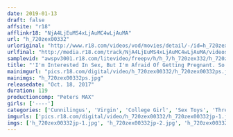 ```yaml
---
date: 2019-01-13
draft: false
affsite: "r18"
afflinkr18: "NjA4LjEuMS4xLjAuMC4wLjAuMA"
url: "h_720zex00332"
urloriginal: "http://www.r18.com/videos/vod/movies/detail/-/id=h_720zex00332"
urlfinal: "http://media.r18.com/track/NjA4LjEuMS4xLjAuMC4wLjAuMA/videos/vod/movies/detail/-/id=h_720zex00332"
samplevid: "awspv3001.r18.com/litevideo/freepv/h/h_7/h_720zex332/h_720zex332_dmb_w.mp4"
title: "'I'm Interested In Sex, But I'm Afraid Of Getting Pregnant. So I Think I'll Be Safe With This AV...' An Art School Virgin Who Loves Painting Is About To Be Deflowered Rina (Age 21)"
mainimgurl: "pics.r18.com/digital/video/h_720zex00332/h_720zex00332ps.jpg"
mainimgs: "h_720zex00332ps.jpg"
releasedate: "Oct. 18, 2017"
duration: 119
productioncomp: "Peters MAX"
girls: ['----']
categories: ['Cunnilingus', 'Virgin', 'College Girl', 'Sex Toys', 'Threesome / Foursome', 'Hi-Def']
imgurls: ['pics.r18.com/digital/video/h_720zex00332/h_720zex00332jp-1.jpg', 'pics.r18.com/digital/video/h_720zex00332/h_720zex00332jp-2.jpg', 'pics.r18.com/digital/video/h_720zex00332/h_720zex00332jp-3.jpg', 'pics.r18.com/digital/video/h_720zex00332/h_720zex00332jp-4.jpg', 'pics.r18.com/digital/video/h_720zex00332/h_720zex00332jp-5.jpg', 'pics.r18.com/digital/video/h_720zex00332/h_720zex00332jp-6.jpg', 'pics.r18.com/digital/video/h_720zex00332/h_720zex00332jp-7.jpg', 'pics.r18.com/digital/video/h_720zex00332/h_720zex00332jp-8.jpg', 'pics.r18.com/digital/video/h_720zex00332/h_720zex00332jp-9.jpg', 'pics.r18.com/digital/video/h_720zex00332/h_720zex00332jp-10.jpg', 'pics.r18.com/digital/video/h_720zex00332/h_720zex00332jp-11.jpg', 'pics.r18.com/digital/video/h_720zex00332/h_720zex00332jp-12.jpg', 'pics.r18.com/digital/video/h_720zex00332/h_720zex00332jp-13.jpg', 'pics.r18.com/digital/video/h_720zex00332/h_720zex00332jp-14.jpg', 'pics.r18.com/digital/video/h_720zex00332/h_720zex00332jp-15.jpg', 'pics.r18.com/digital/video/h_720zex00332/h_720zex00332jp-16.jpg', 'pics.r18.com/digital/video/h_720zex00332/h_720zex00332jp-17.jpg', 'pics.r18.com/digital/video/h_720zex00332/h_720zex00332jp-18.jpg', 'pics.r18.com/digital/video/h_720zex00332/h_720zex00332jp-19.jpg', 'pics.r18.com/digital/video/h_720zex00332/h_720zex00332jp-20.jpg']
imgs: ['h_720zex00332jp-1.jpg', 'h_720zex00332jp-2.jpg', 'h_720zex00332jp-3.jpg', 'h_720zex00332jp-4.jpg', 'h_720zex00332jp-5.jpg', 'h_720zex00332jp-6.jpg', 'h_720zex00332jp-7.jpg', 'h_720zex00332jp-8.jpg', 'h_720zex00332jp-9.jpg', 'h_720zex00332jp-10.jpg', 'h_720zex00332jp-11.jpg', 'h_720zex00332jp-12.jpg', 'h_720zex00332jp-13.jpg', 'h_720zex00332jp-14.jpg', 'h_720zex00332jp-15.jpg', 'h_720zex00332jp-16.jpg', 'h_720zex00332jp-17.jpg', 'h_720zex00332jp-18.jpg', 'h_720zex00332jp-19.jpg', 'h_720zex00332jp-20.jpg']
---
```

